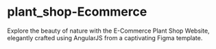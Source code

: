 # plant_shop-Ecommerce
Explore the beauty of nature with the E-Commerce Plant Shop Website, elegantly crafted using AngularJS from a captivating Figma template. 
